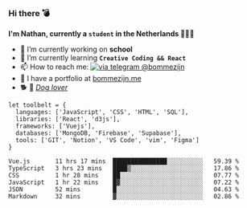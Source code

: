 ### Hi there 💣

**I'm Nathan, currently a `student` in the Netherlands 👨🏻‍🎓**
- 🔭 I’m currently working on **school**
- 🌱 I’m currently learning **`Creative Coding && React`**
- 📫 How to reach me: [![via telegram @bommezijn](https://shields.io/badge/@bommezijn-blue?logo=telegram&style=flat&color=21202F&labelColor=21202F)](https://t.me/bommezijn)
- 💼 I have a portfolio at [bommezijn.me](https://www.bommezijn.me/)
- 🐕 📸  *[Dog lover](https://cln.sh/mvm25T)*
```JS
let toolbelt = {
  languages: ['JavaScript', 'CSS', 'HTML', 'SQL'],
  libraries: ['React', 'd3js'],
  frameworks: ['Vuejs'],
  databases: ['MongoDB, 'Firebase', 'Supabase'],
  tools: ['GIT', 'Notion', 'VS Code', 'vim', 'Figma']
} 

```

<!--START_SECTION:waka-->

```text
Vue.js       11 hrs 17 mins  ███████████████░░░░░░░░░░   59.39 %
TypeScript   3 hrs 23 mins   ████▒░░░░░░░░░░░░░░░░░░░░   17.86 %
CSS          1 hr 28 mins    ██░░░░░░░░░░░░░░░░░░░░░░░   07.77 %
JavaScript   1 hr 22 mins    █▓░░░░░░░░░░░░░░░░░░░░░░░   07.22 %
JSON         52 mins         █░░░░░░░░░░░░░░░░░░░░░░░░   04.63 %
Markdown     32 mins         ▓░░░░░░░░░░░░░░░░░░░░░░░░   02.86 %
```

<!--END_SECTION:waka-->



<!--
**bommezijn/bommezijn** is a ✨ _special_ ✨ repository because its `README.md` (this file) appears on your GitHub profile.

Here are some ideas to get you started:

- c I’m currently working on ...
- 🌱 I’m currently learning ...
- 👯 I’m looking to collaborate on ...
- 🤔 I’m looking for help with ...
- 💬 Ask me about ...
- 📫 How to reach me: ...
- 😄 Pronouns: ...
- ⚡ Fun fact: ...
-->
